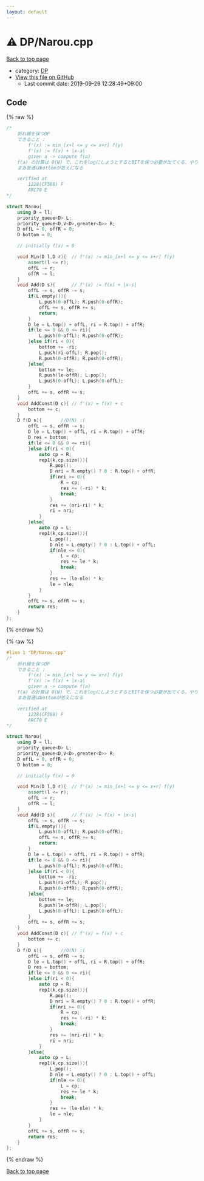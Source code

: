```yaml
---
layout: default
---
```


<!-- mathjax config similar to math.stackexchange -->
<script type="text/javascript" async
  src="https://cdnjs.cloudflare.com/ajax/libs/mathjax/2.7.5/MathJax.js?config=TeX-MML-AM_CHTML">
</script>
<script type="text/x-mathjax-config">
  MathJax.Hub.Config({
    TeX: { equationNumbers: { autoNumber: "AMS" }},
    tex2jax: {
      inlineMath: [ ['$','$'] ],
      processEscapes: true
    },
    "HTML-CSS": { matchFontHeight: false },
    displayAlign: "left",
    displayIndent: "2em"
  });
</script>

<script type="text/javascript" src="https://cdnjs.cloudflare.com/ajax/libs/jquery/3.4.1/jquery.min.js"></script>
<script src="https://cdn.jsdelivr.net/npm/jquery-balloon-js@1.1.2/jquery.balloon.min.js" integrity="sha256-ZEYs9VrgAeNuPvs15E39OsyOJaIkXEEt10fzxJ20+2I=" crossorigin="anonymous"></script>
<script type="text/javascript" src="../../assets/js/copy-button.js"></script>
<link rel="stylesheet" href="../../assets/css/copy-button.css" />


# :warning: DP/Narou.cpp

<a href="../../index.html">Back to top page</a>

* category: <a href="../../index.html#e2fca8135c2fadca093abd79a6b1c0d2">DP</a>
* <a href="{{ site.github.repository_url }}/blob/master/DP/Narou.cpp">View this file on GitHub</a>
    - Last commit date: 2019-09-29 12:28:49+09:00




## Code

<a id="unbundled"></a>
{% raw %}
```cpp
/*
	折れ線を保つDP
	できること : 
		f'(x) := min_[x+l <= y <= x+r] f(y)
		f'(x) := f(x) + |x-a|
		given a -> compute f(a)
	f(a) の計算は O(N) で、これをlogにしようとするとBITを保つ必要が出てくる、やりたくない
	まあ普通はbottomが答えになる

	verified at 
		1228(CF588) F
		ARC70 E
*/

struct Narou{
	using D = ll;
	priority_queue<D> L;
	priority_queue<D,V<D>,greater<D>> R;
	D offL = 0, offR = 0;
	D bottom = 0;

	// initially f(x) = 0

	void Min(D l,D r){	// f'(x) := min_[x+l <= y <= x+r] f(y)
		assert(l <= r);
		offL -= r;
		offR -= l;
	}
	void Add(D s){		// f'(x) := f(x) + |x-s|
		offL -= s, offR -= s;
		if(L.empty()){
			L.push(0-offL); R.push(0-offR);
			offL += s, offR += s;
			return;
		}
		D le = L.top() + offL, ri = R.top() + offR;
		if(le <= 0 && 0 <= ri){
			L.push(0-offL); R.push(0-offR);
		}else if(ri < 0){
			bottom += -ri;
			L.push(ri-offL); R.pop();
			R.push(0-offR); R.push(0-offR);
		}else{
			bottom += le;
			R.push(le-offR); L.pop();
			L.push(0-offL); L.push(0-offL);
		}
		offL += s, offR += s;
	}
	void AddConst(D c){	// f'(x) = f(x) + c
		bottom += c;
	}
	D f(D s){		//O(N) :(
		offL -= s, offR -= s;
		D le = L.top() + offL, ri = R.top() + offR;
		D res = bottom;
		if(le <= 0 && 0 <= ri){
		}else if(ri < 0){
			auto cp = R;
			rep1(k,cp.size()){
				R.pop();
				D nri = R.empty() ? 0 : R.top() + offR;
				if(nri >= 0){
					R = cp;
					res += (-ri) * k;
					break;
				}
				res += (nri-ri) * k;
				ri = nri;
			}
		}else{
			auto cp = L;
			rep1(k,cp.size()){
				L.pop();
				D nle = L.empty() ? 0 : L.top() + offL;
				if(nle <= 0){
					L = cp;
					res += le * k;
					break;
				}
				res += (le-nle) * k;
				le = nle;
			}
		}
		offL += s, offR += s;
		return res;
	}
};

```
{% endraw %}

<a id="bundled"></a>
{% raw %}
```cpp
#line 1 "DP/Narou.cpp"
/*
	折れ線を保つDP
	できること : 
		f'(x) := min_[x+l <= y <= x+r] f(y)
		f'(x) := f(x) + |x-a|
		given a -> compute f(a)
	f(a) の計算は O(N) で、これをlogにしようとするとBITを保つ必要が出てくる、やりたくない
	まあ普通はbottomが答えになる

	verified at 
		1228(CF588) F
		ARC70 E
*/

struct Narou{
	using D = ll;
	priority_queue<D> L;
	priority_queue<D,V<D>,greater<D>> R;
	D offL = 0, offR = 0;
	D bottom = 0;

	// initially f(x) = 0

	void Min(D l,D r){	// f'(x) := min_[x+l <= y <= x+r] f(y)
		assert(l <= r);
		offL -= r;
		offR -= l;
	}
	void Add(D s){		// f'(x) := f(x) + |x-s|
		offL -= s, offR -= s;
		if(L.empty()){
			L.push(0-offL); R.push(0-offR);
			offL += s, offR += s;
			return;
		}
		D le = L.top() + offL, ri = R.top() + offR;
		if(le <= 0 && 0 <= ri){
			L.push(0-offL); R.push(0-offR);
		}else if(ri < 0){
			bottom += -ri;
			L.push(ri-offL); R.pop();
			R.push(0-offR); R.push(0-offR);
		}else{
			bottom += le;
			R.push(le-offR); L.pop();
			L.push(0-offL); L.push(0-offL);
		}
		offL += s, offR += s;
	}
	void AddConst(D c){	// f'(x) = f(x) + c
		bottom += c;
	}
	D f(D s){		//O(N) :(
		offL -= s, offR -= s;
		D le = L.top() + offL, ri = R.top() + offR;
		D res = bottom;
		if(le <= 0 && 0 <= ri){
		}else if(ri < 0){
			auto cp = R;
			rep1(k,cp.size()){
				R.pop();
				D nri = R.empty() ? 0 : R.top() + offR;
				if(nri >= 0){
					R = cp;
					res += (-ri) * k;
					break;
				}
				res += (nri-ri) * k;
				ri = nri;
			}
		}else{
			auto cp = L;
			rep1(k,cp.size()){
				L.pop();
				D nle = L.empty() ? 0 : L.top() + offL;
				if(nle <= 0){
					L = cp;
					res += le * k;
					break;
				}
				res += (le-nle) * k;
				le = nle;
			}
		}
		offL += s, offR += s;
		return res;
	}
};

```
{% endraw %}

<a href="../../index.html">Back to top page</a>

